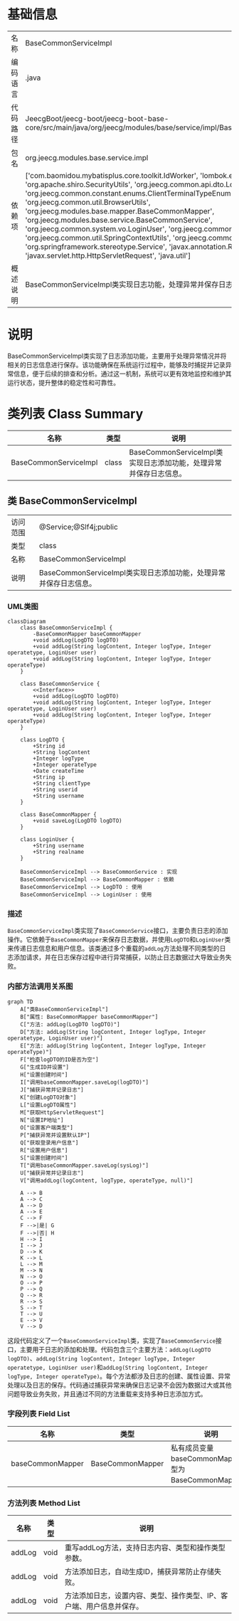 # 基础信息

|      |      |
|------|------|
| 名称 | BaseCommonServiceImpl |
| 编码语言 | .java |
| 代码路径 | JeecgBoot/jeecg-boot/jeecg-boot-base-core/src/main/java/org/jeecg/modules/base/service/impl/BaseCommonServiceImpl.java |
| 包名 | org.jeecg.modules.base.service.impl |
| 依赖项 | ['com.baomidou.mybatisplus.core.toolkit.IdWorker', 'lombok.extern.slf4j.Slf4j', 'org.apache.shiro.SecurityUtils', 'org.jeecg.common.api.dto.LogDTO', 'org.jeecg.common.constant.enums.ClientTerminalTypeEnum', 'org.jeecg.common.util.BrowserUtils', 'org.jeecg.modules.base.mapper.BaseCommonMapper', 'org.jeecg.modules.base.service.BaseCommonService', 'org.jeecg.common.system.vo.LoginUser', 'org.jeecg.common.util.IpUtils', 'org.jeecg.common.util.SpringContextUtils', 'org.jeecg.common.util.oConvertUtils', 'org.springframework.stereotype.Service', 'javax.annotation.Resource', 'javax.servlet.http.HttpServletRequest', 'java.util'] |
| 概述说明 | BaseCommonServiceImpl类实现日志功能，处理异常并保存日志信息。 |

# 说明

BaseCommonServiceImpl类实现了日志添加功能，主要用于处理异常情况并将相关的日志信息进行保存。该功能确保在系统运行过程中，能够及时捕捉并记录异常信息，便于后续的排查和分析。通过这一机制，系统可以更有效地监控和维护其运行状态，提升整体的稳定性和可靠性。

# 类列表 Class Summary

| 名称   | 类型  | 说明 |
|-------|------|-------------|
| BaseCommonServiceImpl | class | BaseCommonServiceImpl类实现日志添加功能，处理异常并保存日志信息。 |



## 类 BaseCommonServiceImpl

|      |      |
|------|------|
| 访问范围 | @Service;@Slf4j;public |
| 类型 | class |
| 名称 | BaseCommonServiceImpl |
| 说明 | BaseCommonServiceImpl类实现日志添加功能，处理异常并保存日志信息。 |


### UML类图

```mermaid
classDiagram
    class BaseCommonServiceImpl {
        -BaseCommonMapper baseCommonMapper
        +void addLog(LogDTO logDTO)
        +void addLog(String logContent, Integer logType, Integer operatetype, LoginUser user)
        +void addLog(String logContent, Integer logType, Integer operateType)
    }

    class BaseCommonService {
        <<Interface>>
        +void addLog(LogDTO logDTO)
        +void addLog(String logContent, Integer logType, Integer operatetype, LoginUser user)
        +void addLog(String logContent, Integer logType, Integer operateType)
    }

    class LogDTO {
        +String id
        +String logContent
        +Integer logType
        +Integer operateType
        +Date createTime
        +String ip
        +String clientType
        +String userid
        +String username
    }

    class BaseCommonMapper {
        +void saveLog(LogDTO logDTO)
    }

    class LoginUser {
        +String username
        +String realname
    }

    BaseCommonServiceImpl --> BaseCommonService : 实现
    BaseCommonServiceImpl --> BaseCommonMapper : 依赖
    BaseCommonServiceImpl --> LogDTO : 使用
    BaseCommonServiceImpl --> LoginUser : 使用
```

### 描述
`BaseCommonServiceImpl`类实现了`BaseCommonService`接口，主要负责日志的添加操作。它依赖于`BaseCommonMapper`来保存日志数据，并使用`LogDTO`和`LoginUser`类来传递日志信息和用户信息。该类通过多个重载的`addLog`方法处理不同类型的日志添加请求，并在日志保存过程中进行异常捕获，以防止日志数据过大导致业务失败。


### 内部方法调用关系图

```mermaid
graph TD
    A["类BaseCommonServiceImpl"]
    B["属性: BaseCommonMapper baseCommonMapper"]
    C["方法: addLog(LogDTO logDTO)"]
    D["方法: addLog(String logContent, Integer logType, Integer operatetype, LoginUser user)"]
    E["方法: addLog(String logContent, Integer logType, Integer operateType)"]
    F["检查logDTO的ID是否为空"]
    G["生成ID并设置"]
    H["设置创建时间"]
    I["调用baseCommonMapper.saveLog(logDTO)"]
    J["捕获异常并记录日志"]
    K["创建LogDTO对象"]
    L["设置LogDTO属性"]
    M["获取HttpServletRequest"]
    N["设置IP地址"]
    O["设置客户端类型"]
    P["捕获异常并设置默认IP"]
    Q["获取登录用户信息"]
    R["设置用户信息"]
    S["设置创建时间"]
    T["调用baseCommonMapper.saveLog(sysLog)"]
    U["捕获异常并记录日志"]
    V["调用addLog(logContent, logType, operateType, null)"]

    A --> B
    A --> C
    A --> D
    A --> E
    C --> F
    F -->|是| G
    F -->|否| H
    H --> I
    I --> J
    D --> K
    K --> L
    L --> M
    M --> N
    N --> O
    O --> P
    P --> Q
    Q --> R
    R --> S
    S --> T
    T --> U
    E --> V
    V --> D
```

这段代码定义了一个`BaseCommonServiceImpl`类，实现了`BaseCommonService`接口，主要用于日志的添加和处理。代码包含三个主要方法：`addLog(LogDTO logDTO)`、`addLog(String logContent, Integer logType, Integer operatetype, LoginUser user)`和`addLog(String logContent, Integer logType, Integer operateType)`。每个方法都涉及日志的创建、属性设置、异常处理以及日志的保存。代码通过捕获异常来确保日志记录不会因为数据过大或其他问题导致业务失败，并且通过不同的方法重载来支持多种日志添加方式。

### 字段列表 Field List

| 名称  | 类型  | 说明 |
|-------|-------|------|
| baseCommonMapper | BaseCommonMapper | 私有成员变量baseCommonMapper类型为BaseCommonMapper。 |

### 方法列表 Method List

| 名称  | 类型  | 说明 |
|-------|-------|------|
| addLog | void | 重写addLog方法，支持日志内容、类型和操作类型参数。 |
| addLog | void | 方法添加日志，自动生成ID，捕获异常防止存储失败。 |
| addLog | void | 方法添加日志，设置内容、类型、操作类型、IP、客户端、用户信息并保存。 |




